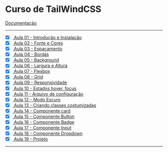 # Curso de TailWindCSS

<a href="https://tailwindcss.com/docs/">Documentação</a>

---

- [x] <a href="aula01"> Aula 01 - Introdução e Instalação </a>
- [x] <a href="aula02"> Aula 02 - Fonte e Cores </a> 
- [x] <a href="aula03"> Aula 03 - Espaçamento </a>
- [x] <a href="aula04"> Aula 04 - Bordas </a>
- [x] <a href="aula05"> Aula 05 - Background </a>
- [x] <a href="aula06"> Aula 06 - Largura e Altura </a>
- [x] <a href="aula07"> Aula 07 - Flexbox </a>
- [x] <a href="aula08"> Aula 08 - Grid </a>
- [x] <a href="aula09"> Aula 09 - Responsividade </a>
- [x] <a href="aula010"> Aula 10 - Estados hover, focus </a>
- [x] <a href="aula011"> Aula 11 - Arquivo de configuração </a>
- [x] <a href="aula012"> Aula 12 - Modo Escuro </a>
- [x] <a href="aula013"> Aula 13 - Criando classes costumizadas </a>
- [x] <a href="aula014"> Aula 14 - Componente card </a>
- [x] <a href="aula015"> Aula 15 - Componente Button </a>
- [x] <a href="aula016"> Aula 16 - Componente Badge </a>
- [x] <a href="aula017"> Aula 17 - Componente Input </a>
- [x] <a href="aula018"> Aula 18 - Componente Dropdown </a>
- [x] <a href="aula019"> Aula 19 - Projeto </a>

---